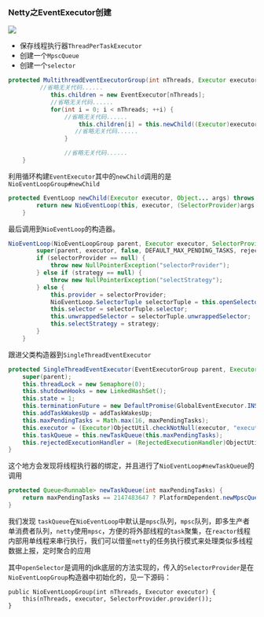 ### Netty之EventExecutor创建

![](https://github.com/dqqzj/tutorial/blob/master/netty/src/main/resources/pictures/nioeventloop/eventExecutor.png)
- 保存线程执行器`ThreadPerTaskExecutor`
- 创建一个`MpscQueue`
- 创建一个`selector`

```java
protected MultithreadEventExecutorGroup(int nThreads, Executor executor, EventExecutorChooserFactory chooserFactory, Object... args) {
         //省略无关代码......
            this.children = new EventExecutor[nThreads];
            //省略无关代码......
            for(int i = 0; i < nThreads; ++i) {
                //省略无关代码......
                    this.children[i] = this.newChild((Executor)executor, args);
                   //省略无关代码......
                }

                //省略无关代码......
    }
```

利用循环构建`EventExecutor`其中的`newChild`调用的是`NioEventLoopGroup#newChild`

```java
protected EventLoop newChild(Executor executor, Object... args) throws Exception {
        return new NioEventLoop(this, executor, (SelectorProvider)args[0], ((SelectStrategyFactory)args[1]).newSelectStrategy(), (RejectedExecutionHandler)args[2]);
    }
```

最后调用到`NioEventLoop`的构造器。

```java
NioEventLoop(NioEventLoopGroup parent, Executor executor, SelectorProvider selectorProvider, SelectStrategy strategy, RejectedExecutionHandler rejectedExecutionHandler) {
        super(parent, executor, false, DEFAULT_MAX_PENDING_TASKS, rejectedExecutionHandler);
        if (selectorProvider == null) {
            throw new NullPointerException("selectorProvider");
        } else if (strategy == null) {
            throw new NullPointerException("selectStrategy");
        } else {
            this.provider = selectorProvider;
            NioEventLoop.SelectorTuple selectorTuple = this.openSelector();
            this.selector = selectorTuple.selector;
            this.unwrappedSelector = selectorTuple.unwrappedSelector;
            this.selectStrategy = strategy;
        }
    }
```

跟进父类构造器到`SingleThreadEventExecutor`

```java
protected SingleThreadEventExecutor(EventExecutorGroup parent, Executor executor, boolean addTaskWakesUp, int maxPendingTasks, RejectedExecutionHandler rejectedHandler) {
    super(parent);
    this.threadLock = new Semaphore(0);
    this.shutdownHooks = new LinkedHashSet();
    this.state = 1;
    this.terminationFuture = new DefaultPromise(GlobalEventExecutor.INSTANCE);
    this.addTaskWakesUp = addTaskWakesUp;
    this.maxPendingTasks = Math.max(16, maxPendingTasks);
    this.executor = (Executor)ObjectUtil.checkNotNull(executor, "executor");
    this.taskQueue = this.newTaskQueue(this.maxPendingTasks);
    this.rejectedExecutionHandler = (RejectedExecutionHandler)ObjectUtil.checkNotNull(rejectedHandler, "rejectedHandler");
}
```

这个地方会发现将线程执行器的绑定，并且进行了`NioEventLoop#newTaskQueue`的调用

```java
protected Queue<Runnable> newTaskQueue(int maxPendingTasks) {
    return maxPendingTasks == 2147483647 ? PlatformDependent.newMpscQueue() : PlatformDependent.newMpscQueue(maxPendingTasks);
}
```

我们发现 `taskQueue`在`NioEventLoop`中默认是`mpsc`队列，`mpsc`队列，即多生产者单消费者队列，`netty`使用`mpsc`，方便的将外部线程的`task`聚集，在`reactor`线程内部用单线程来串行执行，我们可以借鉴`netty`的任务执行模式来处理类似多线程数据上报，定时聚合的应用

其中`openSelector`是调用的jdk底层的方法实现的，传入的`SelectorProvider`是在`NioEventLoopGroup`构造器中初始化的，见一下源码：

```
public NioEventLoopGroup(int nThreads, Executor executor) {
    this(nThreads, executor, SelectorProvider.provider());
}
```

